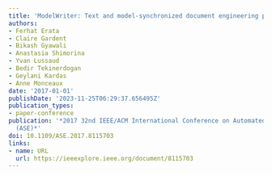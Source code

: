 ```yaml
---
title: 'ModelWriter: Text and model-synchronized document engineering platform'
authors:
- Ferhat Erata
- Claire Gardent
- Bikash Gyawali
- Anastasia Shimorina
- Yvan Lussaud
- Bedir Tekinerdogan
- Geylani Kardas
- Anne Monceaux
date: '2017-01-01'
publishDate: '2023-11-25T06:29:37.656495Z'
publication_types:
- paper-conference
publication: '*2017 32nd IEEE/ACM International Conference on Automated Software Engineering
  (ASE)*'
doi: 10.1109/ASE.2017.8115703
links:
- name: URL
  url: https://ieeexplore.ieee.org/document/8115703
---
```

